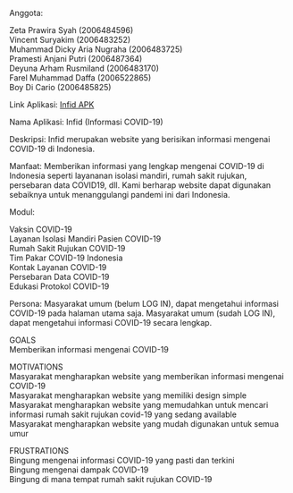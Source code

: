 Anggota:

Zeta Prawira Syah (2006484596)\
Vincent Suryakim (2006483252)\
Muhammad Dicky Aria Nugraha (2006483725)\
Pramesti Anjani Putri (2006487364)\
Deyuna Arham Rusmiland (2006483170)\
Farel Muhammad Daffa (2006522865)\
Boy Di Cario (2006485825)

Link Aplikasi: [Infid APK](https://github.com/vincentsuryakim/infid-apk/releases/tag/1.0.0%2B1)

Nama Aplikasi: Infid (Informasi COVID-19)

Deskripsi: Infid merupakan website yang berisikan informasi mengenai COVID-19 di Indonesia.

Manfaat: Memberikan informasi yang lengkap mengenai COVID-19 di Indonesia seperti layananan isolasi mandiri, rumah sakit rujukan, persebaran data COVID19, dll. Kami berharap website dapat digunakan sebaiknya untuk menanggulangi pandemi ini dari Indonesia.

Modul:

Vaksin COVID-19\
Layanan Isolasi Mandiri Pasien COVID-19\
Rumah Sakit Rujukan COVID-19\
Tim Pakar COVID-19 Indonesia\
Kontak Layanan COVID-19\
Persebaran Data COVID-19\
Edukasi Protokol COVID-19

Persona: Masyarakat umum (belum LOG IN), dapat mengetahui informasi COVID-19 pada halaman utama saja. Masyarakat umum (sudah LOG IN), dapat mengetahui informasi COVID-19 secara lengkap.

GOALS\
Memberikan informasi mengenai COVID-19

MOTIVATIONS\
Masyarakat mengharapkan website yang memberikan informasi mengenai COVID-19\
Masyarakat mengharapkan website yang memiliki design simple\
Masyarakat mengharapkan website yang memudahkan untuk mencari informasi rumah sakit rujukan covid-19 yang sedang available\
Masyarakat mengharapkan website yang mudah digunakan untuk semua umur

FRUSTRATIONS\
Bingung mengenai informasi COVID-19 yang pasti dan terkini\
Bingung mengenai dampak COVID-19\
Bingung di mana tempat rumah sakit rujukan COVID-19
